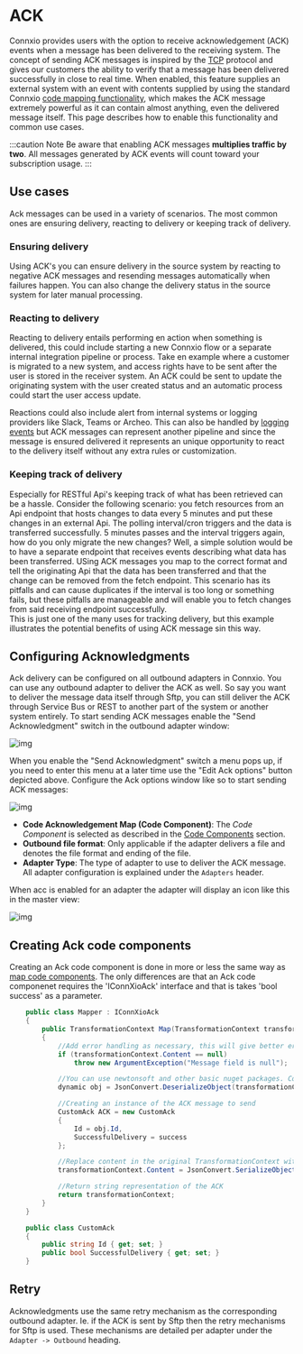 # ACK

Connxio provides users with the option to receive acknowledgement (ACK) events when a message has been delivered to the receiving system. The concept of sending ACK messages is inspired by the [TCP](https://en.wikipedia.org/wiki/Transmission_Control_Protocol#Connection_establishment) protocol and gives our customers the ability to verify that a message has been delivered successfully in close to real time. When enabled, this feature supplies an external system with an event with contents supplied by using the standard Connxio [code mapping functionality](/integrations/transformation/code-components), which makes the ACK message extremely powerful as it can contain almost anything, even the delivered message itself. This page describes how to enable this functionality and common use cases.

:::caution Note
Be aware that enabling ACK messages **multiplies traffic by two**. All messages generated by ACK events will count toward your subscription usage.
:::

## Use cases

Ack messages can be used in a variety of scenarios. The most common ones are ensuring delivery, reacting to delivery or keeping track of delivery.

### Ensuring delivery

Using ACK's you can ensure delivery in the source system by reacting to negative ACK messages and resending messages automatically when failures happen. You can also change the delivery status in the source system for later manual processing.

### Reacting to delivery

Reacting to delivery entails performing en action when something is delivered, this could include starting a new Connxio flow or a separate internal integration pipeline or process. Take en example where a customer is migrated to a new system, and access rights have to be sent after the user is stored in the receiver system. An ACK could be sent to update the originating system with the user created status and an automatic process could start the user access update.

Reactions could also include alert from internal systems or logging providers like Slack, Teams or Archeo. This can also be handled by [logging events](/integrations/logging) but ACK messages can represent another pipeline and since the message is ensured delivered it represents an unique opportunity to react to the delivery itself without any extra rules or customization.

### Keeping track of delivery

Especially for RESTful Api's keeping track of what has been retrieved can be a hassle. Consider the following scenario: you fetch resources from an Api endpoint that hosts changes to data every 5 minutes and put these changes in an external Api. The polling interval/cron triggers and the data is transferred successfully. 5 minutes passes and the interval triggers again, how do you only migrate the new changes? Well, a simple solution would be to have a separate endpoint that receives events describing what data has been transferred. USing ACK messages you map to the correct format and tell the originating Api that the data has been transferred and that the change can be removed from the fetch endpoint. This scenario has its pitfalls and can cause duplicates if the interval is too long or something fails, but these pitfalls are manageable and will enable you to fetch changes from said receiving endpoint successfully.\
This is just one of the many uses for tracking delivery, but this example illustrates the potential benefits of using ACK message sin this way.

## Configuring Acknowledgments

Ack delivery can be configured on all outbound adapters in Connxio. You can use any outbound adapter to deliver the ACK as well. So say you want to deliver the message data itself through Sftp, you can still deliver the ACK through Service Bus or REST to another part of the system or another system entirely. To start sending ACK messages enable the "Send Acknowledgment" switch in the outbound adapter window:

![img](https://cmhpictsa.blob.core.windows.net/pictures/Ack%20enable%20on%20adapter.png?sv=2020-08-04&st=2021-11-16T11%3A14%3A39Z&se=2040-11-17T11%3A14%3A00Z&sr=b&sp=r&sig=nxGH1A8rQw7uw1XSoda0nusLAJEh1UW4752GPHGy4GQ%3D)

When you enable the "Send Acknowledgment" switch a menu pops up, if you need to enter this menu at a later time use the "Edit Ack options" button depicted above. Configure the Ack options window like so to start sending ACK messages:

![img](https://cmhpictsa.blob.core.windows.net/pictures/Ack%20Options%20config.png?sv=2020-08-04&st=2022-01-11T12%3A32%3A18Z&se=2040-01-12T12%3A32%3A00Z&sr=b&sp=r&sig=nixBhAC%2BcjSGQl6ql1L6Z0DlaO%2FX0LaHDYZzl%2BwS%2Bj4%3D)

- **Code Acknowledgement Map (Code Component)**: The *Code Component* is selected as described in the [Code Components](/integrations/transformation/code-components) section.
- **Outbound file format**: Only applicable if the adapter delivers a file and denotes the file format and ending of the file.
- **Adapter Type**: The type of adapter to use to deliver the ACK message. All adapter configuration is explained under the `Adapters` header.

When acc is enabled for an adapter the adapter will display an icon like this in the master view:

![img](https://cmhpictsa.blob.core.windows.net/pictures/Ack%20icon%20image.png?sv=2020-08-04&st=2021-11-16T11%3A33%3A15Z&se=2040-11-17T11%3A33%3A00Z&sr=b&sp=r&sig=wre4L15vsKCLNXyHC1xrnH6GMe80RCUNvF4AFeROJsk%3D)

## Creating Ack code components

Creating an Ack code component is done in more or less the same way as [map code components](/integrations/transformation/code-components). The only differences are that an Ack code componenet requires the 'IConnXioAck' interface and that is takes 'bool success' as a parameter.

```csharp
    public class Mapper : IConnXioAck
    {
        public TransformationContext Map(TransformationContext transformationContext, bool success)
        {
            //Add error handling as necessary, this will give better error messages in the logs
            if (transformationContext.Content == null)
                throw new ArgumentException("Message field is null");

            //You can use newtonsoft and other basic nuget packages. Contact the Connxio team if you need a non supported package.
            dynamic obj = JsonConvert.DeserializeObject(transformationContext.Content);

            //Creating an instance of the ACK message to send
            CustomAck ACK = new CustomAck
            {
                Id = obj.Id,
                SuccessfulDelivery = success
            };

            //Replace content in the original TransformationContext with the new ACK content
            transformationContext.Content = JsonConvert.SerializeObject(ACK);

            //Return string representation of the ACK
            return transformationContext;
        }
    }    

    public class CustomAck
    {
        public string Id { get; set; }
        public bool SuccessfulDelivery { get; set; }
    }
```

## Retry

Acknowledgments use the same retry mechanism as the corresponding outbound adapter. Ie. if the ACK is sent by Sftp then the retry mechanisms for Sftp is used. These mechanisms are detailed per adapter under the `Adapter -> Outbound` heading.
